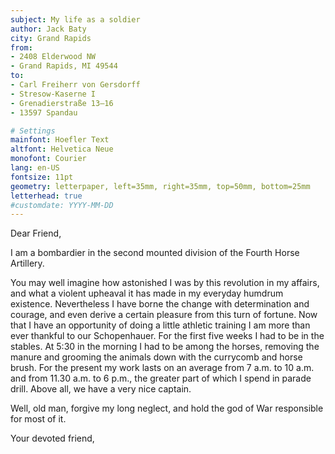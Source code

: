 ```yaml
---
subject: My life as a soldier
author: Jack Baty
city: Grand Rapids
from:
- 2408 Elderwood NW
- Grand Rapids, MI 49544
to:
- Carl Freiherr von Gersdorff
- Stresow-Kaserne I
- Grenadierstraße 13–16
- 13597 Spandau

# Settings
mainfont: Hoefler Text
altfont: Helvetica Neue
monofont: Courier
lang: en-US
fontsize: 11pt
geometry: letterpaper, left=35mm, right=35mm, top=50mm, bottom=25mm
letterhead: true
#customdate: YYYY-MM-DD
---
```


Dear Friend,

I am a bombardier in the second mounted division of the Fourth Horse Artillery.

You may well imagine how astonished I was by this revolution in my affairs, and what a violent upheaval it has made in my everyday humdrum existence. Nevertheless I have borne the change with determination and courage, and even derive a certain pleasure from this turn of fortune. Now that I have an opportunity of doing a little athletic training I am more than ever thankful to our Schopenhauer. For the first five weeks I had to be in the stables. At 5:30 in the morning I had to be among the horses, removing the manure and grooming the animals down with the currycomb and horse brush. For the present my work lasts on an average from 7 a.m. to 10 a.m. and from 11.30 a.m. to 6 p.m., the greater part of which I spend in parade drill. Above all, we have a very nice captain.

Well, old man, forgive my long neglect, and hold the god of War responsible for most of it.

Your devoted friend,

